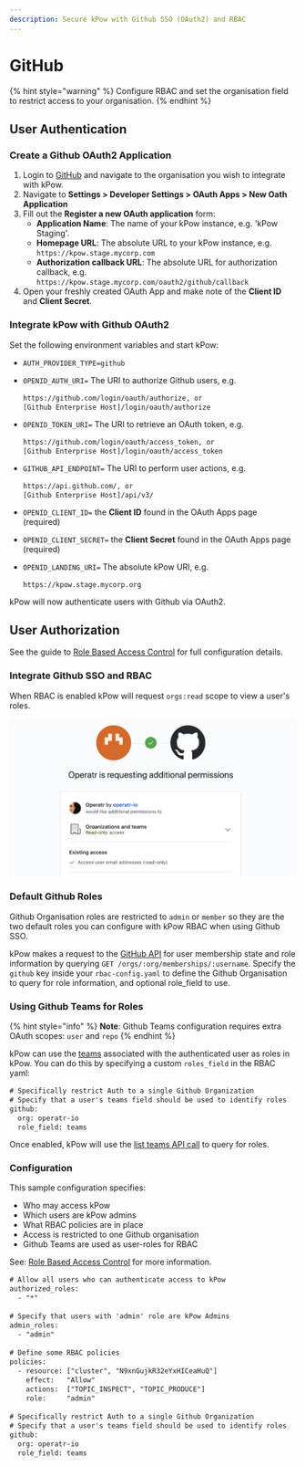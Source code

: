 ```yaml
---
description: Secure kPow with Github SSO (OAuth2) and RBAC
---
```


# GitHub

{% hint style="warning" %}
Configure RBAC and set the organisation field to restrict access to your organisation.
{% endhint %}

## User Authentication

### Create a Github OAuth2 Application

1. Login to [GitHub](https://github.com) and navigate to the organisation you wish to integrate with kPow.
2. Navigate to **Settings > Developer Settings > OAuth Apps > New Oath Application**
3. Fill out the **Register a new OAuth application** form:
   * **Application Name**: The name of your kPow instance, e.g. 'kPow Staging'.
   * **Homepage URL**: The absolute URL to your kPow instance, e.g.\
     `https://kpow.stage.mycorp.com`
   * **Authorization callback URL**: The absolute URL for authorization callback, e.g.\
     `https://kpow.stage.mycorp.com/oauth2/github/callback`
4. Open your freshly created OAuth App and make note of the **Client ID** and **Client Secret**.

### Integrate kPow with Github OAuth2

Set the following environment variables and start kPow:

* `AUTH_PROVIDER_TYPE=github`
*   `OPENID_AUTH_URI=` The URI to authorize Github users, e.g.

    ```
    https://github.com/login/oauth/authorize, or
    [Github Enterprise Host]/login/oauth/authorize
    ```
*   `OPENID_TOKEN_URI=` The URI to retrieve an OAuth token, e.g.

    ```
    https://github.com/login/oauth/access_token, or
    [Github Enterprise Host]/login/oauth/access_token
    ```
*   `GITHUB_API_ENDPOINT=` The URI to perform user actions, e.g.

    ```
    https://api.github.com/, or
    [Github Enterprise Host]/api/v3/
    ```
* `OPENID_CLIENT_ID=` the **Client ID** found in the OAuth Apps page (required)
* `OPENID_CLIENT_SECRET=` the **Client Secret** found in the OAuth Apps page (required)
*   `OPENID_LANDING_URI=` The absolute kPow URI, e.g.

    ```
    https://kpow.stage.mycorp.org
    ```

kPow will now authenticate users with Github via OAuth2.

## User Authorization

See the guide to [Role Based Access Control](../../authorization/role-based-access-control.md) for full configuration details.

### Integrate Github SSO and RBAC

When RBAC is enabled kPow will request `orgs:read` scope to view a user's roles.

![](<../../.gitbook/assets/Screen Shot 2020-08-07 at 12.03.11 pm.png>)

### Default Github Roles

Github Organisation roles are restricted to `admin` or `member` so they are the two default roles you can configure with kPow RBAC when using Github SSO.&#x20;

kPow makes a request to the [GitHub API](https://developer.github.com/v3/orgs/members/#get-organization-membership-for-a-user) for user membership state and role information by querying  `GET /orgs/:org/memberships/:username`. Specify the `github` key inside your `rbac-config.yaml` to define the Github Organisation to query for role information, and optional role\_field to use.

### Using Github Teams for Roles

{% hint style="info" %}
**Note**: Github Teams configuration requires extra OAuth scopes: `user` and `repo`&#x20;
{% endhint %}

kPow can use the [teams](https://docs.github.com/en/rest/reference/teams) associated with the authenticated user as roles in kPow. You can do this by specifying a custom `roles_field` in the RBAC yaml:

```
# Specifically restrict Auth to a single Github Organization
# Specify that a user's teams field should be used to identify roles
github:
  org: operatr-io
  role_field: teams
```

Once enabled, kPow will use the [list teams API call](https://docs.github.com/en/rest/reference/teams#list-teams-for-the-authenticated-user) to query for roles.&#x20;

### Configuration

This sample configuration specifies:

* Who may access kPow
* Which users are kPow admins
* What RBAC policies are in place
* Access is restricted to one Github organisation
* Github Teams are used as user-roles for RBAC

See: [Role Based Access Control](../../authorization/role-based-access-control.md) for more information.

```
# Allow all users who can authenticate access to kPow
authorized_roles:
  - "*"
  
# Specify that users with 'admin' role are kPow Admins  
admin_roles:
  - "admin"
  
# Define some RBAC policies
policies:
  - resource: ["cluster", "N9xnGujkR32eYxHICeaHuQ"]
    effect:   "Allow"
    actions:  ["TOPIC_INSPECT", "TOPIC_PRODUCE"]
    role:     "admin"

# Specifically restrict Auth to a single Github Organization
# Specify that a user's teams field should be used to identify roles
github:
  org: operatr-io
  role_field: teams
```

